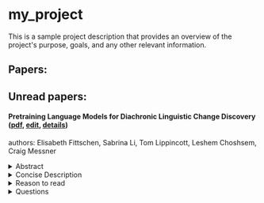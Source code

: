 # my_project
This is a sample project description that provides an overview of the project's purpose, goals, and any other relevant information.

## Papers:


## Unread papers:
#### Pretraining Language Models for Diachronic Linguistic Change Discovery ([pdf](paper_pdfs/2504.05523v1.pdf), [edit](paper_files/2504.05523v1.md), [details](src/presentation_files/2504.05523v1.md))
authors: Elisabeth Fittschen, Sabrina Li, Tom Lippincott, Leshem Choshsem, Craig Messner
<details>
<summary>Abstract</summary>
"Large language models (LLMs) have shown potential as tools for scientific discovery. This has engendered growing interest in their use in humanistic disciplines, such as historical linguistics and literary studies. These fields often construct arguments on the basis of delineations like genre, or more inflexibly, time period. Although efforts have been made to restrict inference to specific domains via fine-tuning or model editing, we posit that the only true guarantee is domain-restricted pretraining -- typically, a data- and compute-expensive proposition.   We show that efficient pretraining techniques can produce useful models over corpora too large for easy manual inspection but too small for "typical" LLM approaches. We employ a novel date-attribution pipeline in order to obtain a temporally-segmented dataset of five 10-million-word slices. We train two corresponding five-model batteries over these corpus segments, efficient pretraining and Llama3-8B parameter efficiently finetuned.   We find that the pretrained models are faster to train than the finetuned baselines and that they better respect the historical divisions of our corpus. Emphasizing speed and precision over a-historical comprehensiveness enables a number of novel approaches to hypothesis discovery and testing in our target fields. Taking up diachronic linguistics as a testbed, we show that our method enables the detection of a diverse set of phenomena, including en masse lexical change, non-lexical (grammatical and morphological) change, and word sense introduction/obsolescence. We provide a ready-to-use pipeline that allows extension of our approach to other target fields with only minimal adaptation."

</details>
<details>
<summary>Concise Description</summary>
todo

</details>
<details>
<summary>Reason to read</summary>
todo
</details>
<details>
<summary>Questions</summary>
todo
</details>